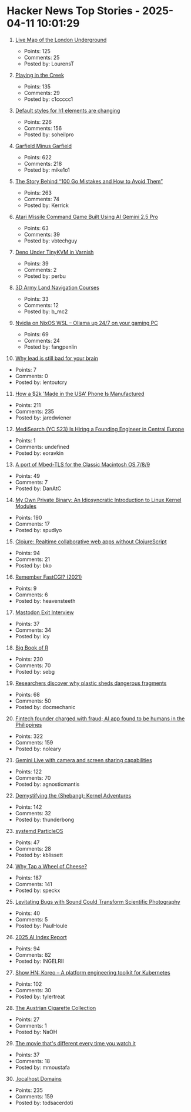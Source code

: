 # Hacker News Top Stories - 2025-04-11 10:01:29

1. [Live Map of the London Underground](https://www.londonunderground.live/)
   - Points: 125
   - Comments: 25
   - Posted by: LourensT

2. [Playing in the Creek](https://www.lesswrong.com/posts/rLucLvwKoLdHSBTAn/playing-in-the-creek)
   - Points: 135
   - Comments: 29
   - Posted by: c1ccccc1

3. [Default styles for h1 elements are changing](https://developer.mozilla.org/en-US/blog/h1-element-styles/)
   - Points: 226
   - Comments: 156
   - Posted by: soheilpro

4. [Garfield Minus Garfield](https://garfieldminusgarfield.net)
   - Points: 622
   - Comments: 218
   - Posted by: mike1o1

5. [The Story Behind “100 Go Mistakes and How to Avoid Them”](https://www.thecoder.cafe/p/100-go-mistakes)
   - Points: 263
   - Comments: 74
   - Posted by: Kerrick

6. [Atari Missile Command Game Built Using AI Gemini 2.5 Pro](https://missile-command-game.centminmod.com/)
   - Points: 63
   - Comments: 39
   - Posted by: vbtechguy

7. [Deno Under TinyKVM in Varnish](https://info.varnish-software.com/blog/tinykvm-in-varnish-and-some-deno)
   - Points: 39
   - Comments: 2
   - Posted by: perbu

8. [3D Army Land Navigation Courses](https://oe.tradoc.army.mil/oegames/landnav/index.html)
   - Points: 33
   - Comments: 12
   - Posted by: b_mc2

9. [Nvidia on NixOS WSL – Ollama up 24/7 on your gaming PC](https://yomaq.github.io/posts/nvidia-on-nixos-wsl-ollama-up-24-7-on-your-gaming-pc/)
   - Points: 69
   - Comments: 24
   - Posted by: fangpenlin

10. [Why lead is still bad for your brain](https://neurofrontiers.blog/why-lead-is-still-bad-for-your-brain/)
   - Points: 7
   - Comments: 0
   - Posted by: lentoutcry

11. [How a $2k 'Made in the USA' Phone Is Manufactured](https://www.404media.co/how-a-2-000-made-in-the-usa-liberty-phone-phone-is-manufactured/)
   - Points: 211
   - Comments: 235
   - Posted by: jaredwiener

12. [MediSearch (YC S23) Is Hiring a Founding Engineer in Central Europe](https://www.ycombinator.com/companies/medisearch/jobs/DXuptwo-founding-engineer-full-stack)
   - Points: 1
   - Comments: undefined
   - Posted by: eoravkin

13. [A port of Mbed-TLS for the Classic Macintosh OS 7/8/9](https://github.com/bbenchoff/MacSSL)
   - Points: 49
   - Comments: 7
   - Posted by: DanAtC

14. [My Own Private Binary: An Idiosyncratic Introduction to Linux Kernel Modules](https://www.muppetlabs.com/~breadbox/txt/mopb.html)
   - Points: 190
   - Comments: 17
   - Posted by: spudlyo

15. [Clojure: Realtime collaborative web apps without ClojureScript](https://andersmurphy.com/2025/04/07/clojure-realtime-collaborative-web-apps-without-clojurescript.html)
   - Points: 94
   - Comments: 21
   - Posted by: bko

16. [Remember FastCGI? (2021)](https://brokenco.de/2021/06/27/remember-fastcgi.html)
   - Points: 9
   - Comments: 6
   - Posted by: heavensteeth

17. [Mastodon Exit Interview](https://v.cx/2025/04/mastodon-exit-interview)
   - Points: 37
   - Comments: 34
   - Posted by: icy

18. [Big Book of R](https://www.bigbookofr.com/)
   - Points: 230
   - Comments: 70
   - Posted by: sebg

19. [Researchers discover why plastic sheds dangerous fragments](https://www.sciencedaily.com/releases/2025/04/250407172923.htm)
   - Points: 68
   - Comments: 50
   - Posted by: docmechanic

20. [Fintech founder charged with fraud; AI app found to be humans in the Philippines](https://techcrunch.com/2025/04/10/fintech-founder-charged-with-fraud-after-ai-shopping-app-found-to-be-powered-by-humans-in-the-philippines/)
   - Points: 322
   - Comments: 159
   - Posted by: noleary

21. [Gemini Live with camera and screen sharing capabilities](https://blog.google/products/gemini/gemini-live-android-tips/)
   - Points: 122
   - Comments: 70
   - Posted by: agnosticmantis

22. [Demystifying the (Shebang): Kernel Adventures](https://crocidb.com/post/kernel-adventures/demystifying-the-shebang/)
   - Points: 142
   - Comments: 32
   - Posted by: thunderbong

23. [systemd ParticleOS](https://github.com/systemd/particleos)
   - Points: 47
   - Comments: 28
   - Posted by: kblissett

24. [Why Tap a Wheel of Cheese?](https://www.cheeseprofessor.com/blog/cheese-wheel-tapping)
   - Points: 187
   - Comments: 141
   - Posted by: speckx

25. [Levitating Bugs with Sound Could Transform Scientific Photography](https://petapixel.com/2025/03/25/levitating-bugs-with-sound-could-transform-scientific-photography/)
   - Points: 40
   - Comments: 5
   - Posted by: PaulHoule

26. [2025 AI Index Report](https://hai.stanford.edu/ai-index/2025-ai-index-report)
   - Points: 94
   - Comments: 82
   - Posted by: INGELRII

27. [Show HN: Koreo – A platform engineering toolkit for Kubernetes](https://koreo.dev/)
   - Points: 102
   - Comments: 30
   - Posted by: tylertreat

28. [The Austrian Cigarette Collection](http://www.zigsam.at)
   - Points: 27
   - Comments: 1
   - Posted by: NaOH

29. [The movie that's different every time you watch it](https://movieweb.com/eno-documentary-movie-different-every-time/)
   - Points: 37
   - Comments: 18
   - Posted by: mmoustafa

30. [.localhost Domains](https://inclouds.space/localhost-domains)
   - Points: 235
   - Comments: 159
   - Posted by: todsacerdoti


